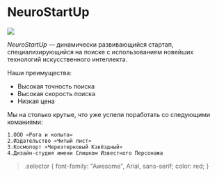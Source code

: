 # NeuroStartUp

![](https://netology-code.github.io/git-homeworks/introduction/assets/logo.png)

*NeuroStartUp* — динамически развивающийся стартап, специализирующийся на поиске с использованием 
 новейших технологий искусственного интеллекта.

Наши преимущества:
* Высокая точность поиска
* Высокая скорость поиска
* Низкая цена

Мы на столько крутые, что уже успели поработать со следующими команиями:

	1.ООО «Рога и копыта»
	2.Издательство «Читый лист»
	3.Космопорт «Черезтерновый Кзвёздный»
	4.Дизайн-студия имени Слишком Известного Персонажа
	
>.selector {
>font-family: "Awesome", Arial, sans-serif;
>color: red; }